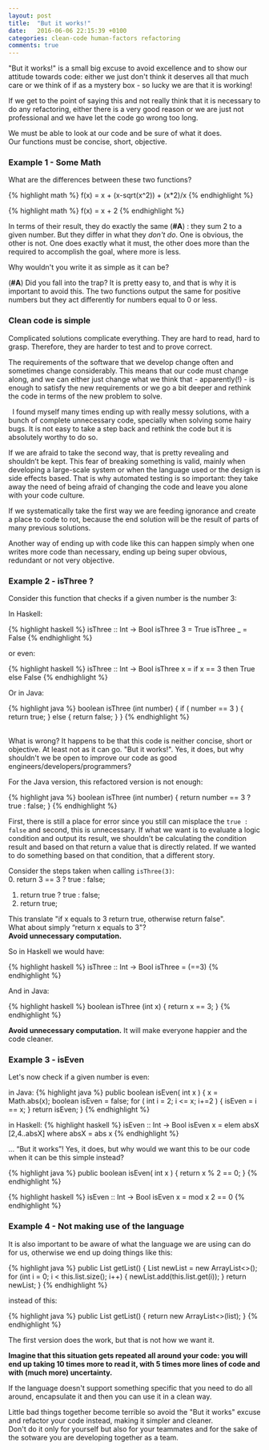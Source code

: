 ```yaml
---
layout: post
title:  "But it works!"
date:   2016-06-06 22:15:39 +0100
categories: clean-code human-factors refactoring
comments: true
---
```



"But it works!" is a small big excuse to avoid excellence and to show our attitude towards code: either we just don't think it deserves all that much care or we think of if as a mystery box - so lucky we are that it is working!


If we get to the point of saying this and not really think that it is necessary to do any refactoring, either there is a very good reason or we are just not professional and we have let the code go wrong too long.

We must be able to look at our code and be sure of what it does.<br> 
Our functions must be concise, short, objective.

### Example 1 - Some Math
 What are the differences between these two functions?

{% highlight math %}
f(x) = x + (x-sqrt(x^2)) + (x*2)/x
{% endhighlight %}

{% highlight math %}
f(x) = x + 2
{% endhighlight %}


In terms of their result, they do exactly the same (__#A__) : they sum 2 to a given number. But they differ in what they _don't do_.
One is obvious, the other is not. One does exactly what it must, the other does more than the required to accomplish the goal, where more is less.

Why wouldn't you write it as simple as it can be?

(__#A__) Did you fall into the trap? It is pretty easy to, and that is why it is important to avoid this.
The two functions output the same for positive numbers but they act differently for numbers equal to 0 or less. 


### Clean code is simple

Complicated solutions complicate everything. They are hard to read, hard to grasp. Therefore, they are harder to test and to prove correct. 

The requirements of the software that we develop change often and sometimes change considerably. 
This means that our code must change along, and we can either just change what we think that - apparently(!) - is enough to satisfy the new requirements or we go a bit deeper and rethink the code in terms of the new problem to solve. 

  I found myself many times ending up with really messy solutions, with a bunch of complete unnecessary code, specially when solving some hairy bugs. It is not easy to take a step back and rethink the code but it is absolutely worthy to do so. 

If we are afraid to take the second way, that is pretty revealing and shouldn’t be kept. This fear of breaking something is valid, mainly when developing a large-scale system or when the language used or the design is side effects based. That is why automated testing is so important: 
they take away the need of being afraid of changing the code and leave you alone with your code culture. 

If we systematically take the first way we are feeding ignorance and create a place to code to rot, because the end solution will be the result of parts of many previous solutions.  


Another way of ending up with code like this can happen simply when one writes more code than necessary, ending up being super obvious, redundant or not very objective.


### Example 2 - isThree ?

Consider this function that checks if a given number is the number 3:

In Haskell:

{% highlight haskell %}
isThree :: Int -> Bool
isThree 3 = True
isThree _ = False
{% endhighlight %}


or even:

{% highlight haskell %}
isThree :: Int -> Bool
isThree x = if x == 3 then True else False
{% endhighlight %}


Or in Java:

{% highlight java %}
boolean isThree (int number) {
  if ( number == 3 ) {
    return true;
  }
  else {
    return false;
  }
}
{% endhighlight %}


<br>
What is wrong? It happens to be that this code is neither concise, short or objective. At least not as it can go.
"But it works!". Yes, it does, but why shouldn't we be open to improve our code as good engineers/developers/programmers?

For the Java version, this refactored version is not enough:

{% highlight java %}
boolean isThree (int number) {
  return number == 3 ? true : false;
}
{% endhighlight %}


First, there is still a place for error since you still can misplace the ```true : false``` and second, this is unnecessary.
If what we want is to evaluate a logic condition and output its result, we shouldn't be calculating the condition result and based on that return a value that is directly related. If we wanted to do something based on that condition, that a different story. 

Consider the steps taken when calling ```isThree(3)```:<br>
0. return 3 == 3 ? true : false;<br>
1. return true ? true : false;<br>
2. return true;

This translate "if x equals to 3 return true, otherwise return false". <br>
What about simply “return x equals to 3"? <br>
__Avoid unnecessary computation.__


So in Haskell we would have:


{% highlight haskell %}
isThree :: Int -> Bool
isThree = (==3)
{% endhighlight %}

And in Java:

{% highlight haskell %}
boolean isThree (int x) {
  return x == 3;
}
{% endhighlight %}


__Avoid unnecessary computation.__ It will make everyone happier and the code cleaner.



### Example 3 - isEven 

Let's now check if a given number is even:

in Java:
{% highlight java %}
public boolean isEven( int x ) {
	x = Math.abs(x);
	boolean isEven = false;
	for ( int i = 2; i <= x; i+=2 ) {
		isEven = i == x;
	}
	return isEven;
}
{% endhighlight %}

in Haskell:
{% highlight haskell %}
isEven :: Int -> Bool
isEven x = elem absX [2,4..absX]
	where absX = abs x
{% endhighlight %}



… “But it works”! Yes, it does, but why would we want this to be our code when it can be this simple instead? 

{% highlight java %}
public boolean isEven( int x ) {
	return x % 2 == 0;
}
{% endhighlight %}

{% highlight haskell %}
isEven :: Int -> Bool
isEven x = mod x 2 == 0 
{% endhighlight %} 




### Example 4 - Not making use of the language

It is also important to be aware of what the language we are using can do for us, otherwise we end up doing things like this:

{% highlight java %}
public List<Integer> getList() {
	List<Integer> newList = new ArrayList<>();
	for (int i = 0; i < this.list.size(); i++) {
		newList.add(this.list.get(i));
	}
	return newList;
}
{% endhighlight %}

instead of this:

{% highlight java %}
public List<Integer> getList() {
	return new ArrayList<>(list);
}
{% endhighlight %}

The first version does the work, but that is not how we want it. 

__Imagine that this situation gets repeated all around your code: you will end up taking 10 times more to read it, with 5 times more lines of code and with (much more) uncertainty.__ 

If the language doesn't support something specific that you need to do all around, encapsulate it and then you can use it in a clean way.

Little bad things together become terrible so avoid the "But it works" excuse and refactor your code instead, making it simpler and cleaner.<br>Don't do it only for yourself but also for your teammates and for the sake of the sotware you are developing together as a team.

